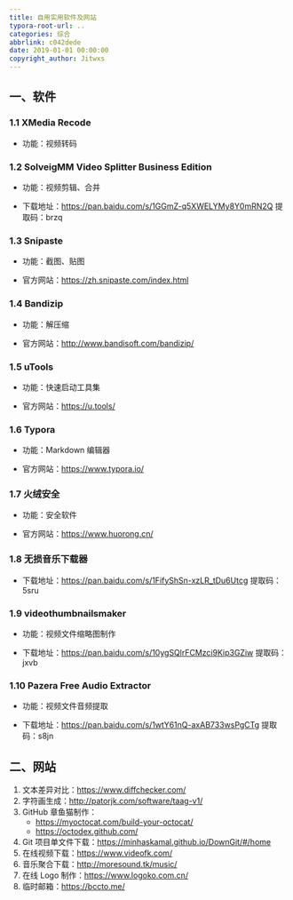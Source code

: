 ```yaml
---
title: 自用实用软件及网站
typora-root-url: ..
categories: 综合
abbrlink: c042dede
date: 2019-01-01 00:00:00
copyright_author: Jitwxs
---
```


## 一、软件

### 1.1 XMedia Recode

- 功能：视频转码

### 1.2 SolveigMM Video Splitter Business Edition

- 功能：视频剪辑、合并

- 下载地址：https://pan.baidu.com/s/1GGmZ-q5XWELYMy8Y0mRN2Q 提取码：brzq

### 1.3 Snipaste

- 功能：截图、贴图

- 官方网站：https://zh.snipaste.com/index.html

### 1.4 Bandizip

- 功能：解压缩

- 官方网站：http://www.bandisoft.com/bandizip/

### 1.5 uTools

- 功能：快速启动工具集

- 官方网站：https://u.tools/

### 1.6 Typora

- 功能：Markdown 编辑器

- 官方网站：https://www.typora.io/

### 1.7 火绒安全

- 功能：安全软件

- 官方网站：https://www.huorong.cn/

### 1.8 无损音乐下载器

- 下载地址：https://pan.baidu.com/s/1FifyShSn-xzLR_tDu6Utcg 提取码：5sru

### 1.9 videothumbnailsmaker

- 功能：视频文件缩略图制作

- 下载地址：https://pan.baidu.com/s/10ygSQlrFCMzci9Kip3GZiw 提取码：jxvb

### 1.10 Pazera Free Audio Extractor

- 功能：视频文件音频提取

- 下载地址：https://pan.baidu.com/s/1wtY61nQ-axAB733wsPgCTg 提取码：s8jn

## 二、网站

1. 文本差异对比：https://www.diffchecker.com/
2. 字符画生成：http://patorjk.com/software/taag-v1/
3. GitHub 章鱼猫制作：
    - https://myoctocat.com/build-your-octocat/
    - https://octodex.github.com/
4. Git 项目单文件下载：https://minhaskamal.github.io/DownGit/#/home
5. 在线视频下载：https://www.videofk.com/
6. 音乐聚合下载：http://moresound.tk/music/
7. 在线 Logo 制作：https://www.logoko.com.cn/
8. 临时邮箱：https://bccto.me/
